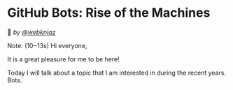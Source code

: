 # GitHub Bots: Rise of the Machines

<!-- .slide: data-state="cover" -->
<!-- .#slide: data-state="alt title" -->
<!-- .#slide: data-background="#ff0000" -->

🤖 _by [@webknjaz](https://github.com/webknjaz)_
<!-- .element: class="fragment" data-fragment-index="1" -->

Note: (10‒13s)
Hi everyone,

It is a great pleasure for me to be here!

Today I will talk about a topic that I am interested in during the
recent years. Bots.
